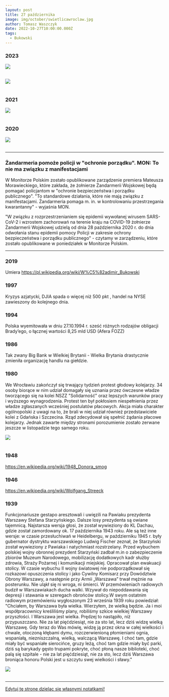 ```yaml
---
layout: post
title: 27 października
image: img/october/swietlicawroclaw.jpg
author: Tomasz Waszczyk
date: 2022-10-27T10:00:00.000Z
tags:
  - Bukowski
---
```


### 2023

<img src="./img/october/mocarz.png"><br><br>

<img src="./img/october/moze-malej.png"><br><br>

### 2021

<img src="./img/october/usdindex.png"><br><br>

### 2020

<img src="./img/october/jpmorganbtc.jpeg"><br><br>

---

### Żandarmeria pomoże policji w "ochronie porządku". MON: To nie ma związku z manifestacjami

W Monitorze Polskim zostało opublikowane zarządzenie premiera Mateusza Morawieckiego, które zakłada, że żołnierze Żandarmerii Wojskowej będą pomagać policjantom w "ochronie bezpieczeństwa i porządku publicznego". "To standardowe działania, które nie mają związku z manifestacjami. Żandarmeria pomaga m. in. w kontrolowaniu przestrzegania kwarantanny" - wyjaśnia MON.

"W związku z rozprzestrzenianiem się epidemii wywołanej wirusem SARS-CoV-2 i wzrostem zachorowań na terenie kraju na COVID-19 żołnierze Żandarmerii Wojskowej udzielą od dnia 28 października 2020 r. do dnia odwołania stanu epidemii pomocy Policji w zakresie ochrony bezpieczeństwa i porządku publicznego" - czytamy w zarządzeniu, które zostało opublikowane w poniedziałek w Monitorze Polskim.

---

### 2019

Umiera https://pl.wikipedia.org/wiki/W%C5%82adimir_Bukowski

### 1997

Kryzys azjatycki, DJIA spada o więcej niż 500 pkt , handel na NYSE zawieszony do kolejnego dnia.


### 1994

Polska wyemitowała w dniu 27.10.1994 r. sześć różnych rodzajów obligacji Brady’ego, o łącznej wartości 8,25 mld USD (Afera FOZZ)

### 1986

Tak zwany Big Bank w Wielkiej Brytanii - Wielka Brytania drastycznie zmieniła organizację handlu na giełdzie.

### 1980

We Wrocławiu zakończył się trwający tydzień protest głodowy kolejarzy. 34 osoby biorące w nim udział domagały się uznania przez ówczesne władze tworzącego się na kolei NSZZ "Solidarność" oraz lepszych warunków pracy i wyższego wynagrodzenia.
Protest ten był pokłosiem niespełnienia przez władze zgłaszanych wcześniej postulatów płacowych. Akcja miała charakter ogólnopolski z uwagi na to, że  brali w niej udział również przedstawiciele kolei z Gdańska i Szczecina. Rząd zdecydował się spełnić żądania płacowe kolejarzy. Jednak zawarte między stronami porozumienie zostało zerwane jeszcze w listopadzie tego samego roku.

<img src="./img/october/swietlicawroclaw.jpg"><br><br>

### 1948

https://en.wikipedia.org/wiki/1948_Donora_smog

### 1946

https://en.wikipedia.org/wiki/Wolfgang_Streeck

### 1939

Funkcjonariusze gestapo aresztowali i uwięzili na Pawiaku prezydenta Warszawy Stefana Starzyńskiego.
Dalsze losy prezydenta są owiane tajemnicą. Najstarsza wersja głosi, że został wywieziony do KL Dachau, gdzie został zamordowany ok. 17 października 1943 roku. Ale są też inne wersje: w czasie przesłuchiwań w Heidelbergu, w październiku 1945 r. były gubernator dystryktu warszawskiego Ludwig Fischer zeznał, że Starzyński został wywieziony z Pawiaka i  natychmiast rozstrzelany. 
Przed wybuchem polskiej wojny obronnej prezydent Starzyński zadbał m.in o zabezpieczenie zbiorów Muzeum Narodowego, mobilizację dodatkowych kadr służby zdrowia, Straży Pożarnej i komunikacji miejskiej. Opracował plan ewakuacji stolicy. W czasie wybuchu II wojny światowej nie podporządkował się rozkazowi opuszczenia stolicy i jako Cywilny Komisarz przy Dowództwie Obrony Warszawy, a następnie przy Armii „Warszawa” trwał mężnie na posterunku. Nie uląkł się ni wroga, ni śmierci.
W przemówieniach radiowych budził w Warszawiakach ducha walki. Wzywał do niepoddawania się depresji i stawania w szeregach obrońców stolicy.W swym ostatnim radiowym przemówieniu  wygłoszonym 23 września 1939 roku  powiedział:
"Chciałem, by Warszawa była wielka.
Wierzyłem, że wielką będzie. Ja i moi współpracownicy kreśliliśmy plany, robiliśmy szkice wielkiej Warszawy przyszłości. 
I Warszawa jest wielka. Prędzej to nastąpiło, niż przypuszczano. Nie za lat pięćdziesiąt, nie za sto lat, lecz dziś widzę wielką Warszawę.
Gdy teraz do Was mówię, widzę ją przez okna w całej wielkości i chwale, otoczoną kłębami dymu, rozczerwienioną płomieniami ognia, wspaniałą, niezniszczalną, wielką, walczącą Warszawę. 
I choć tam, gdzie miały być wspaniałe sierocińce, gruzy leżą, choć tam gdzie miały być parki, dziś są barykady gęsto trupami pokryte, choć płoną nasze biblioteki, choć palą się szpitale - nie za lat pięćdziesiąt, nie za sto, lecz dziś Warszawa broniąca honoru Polski jest u szczytu swej wielkości i sławy."

<img src="./img/october/starzynski.jpg"/><br><br>

---

<a href="https://github.com/TomaszWaszczyk/historia.waszczyk.com/edit/master/src/content/october-27.md" target="_blank">Edytuj tę stronę dzieląc się własnymi notatkami!</a>
